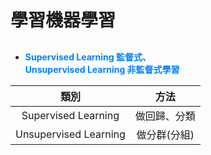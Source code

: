 # 學習機器學習

## 

* <font color="#0080FF">**Supervised Learning 監督式、</br>
Unsupervised Learning 非監督式學習**</font>

| 類別 | 方法 |
| :------: | :-----------: |
| Supervised Learning | 做回歸、分類 |
| Unsupervised Learning | 做分群(分組) |